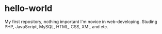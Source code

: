 # hello-world
My first repository, nothing important
I'm novice in web-developing. Studing PHP, JavaScript, MySQL, HTML, CSS, XML and etc.
